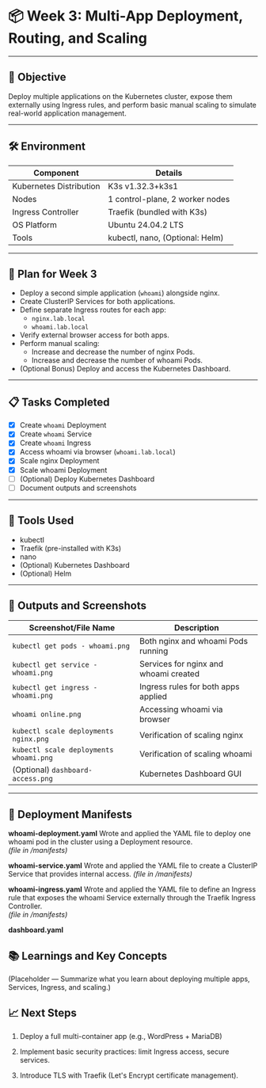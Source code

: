 # 📦 Week 3: Multi-App Deployment, Routing, and Scaling

---

## 🎯 Objective

Deploy multiple applications on the Kubernetes cluster, expose them externally using Ingress rules, and perform basic manual scaling to simulate real-world application management.

---

## 🛠 Environment

| Component               | Details                         |
|--------------------------|---------------------------------|
| Kubernetes Distribution  | K3s v1.32.3+k3s1                |
| Nodes                    | 1 control-plane, 2 worker nodes |
| Ingress Controller       | Traefik (bundled with K3s)      |
| OS Platform              | Ubuntu 24.04.2 LTS              |
| Tools                    | kubectl, nano, (Optional: Helm) |

---

## 📝 Plan for Week 3

- Deploy a second simple application (`whoami`) alongside nginx.
- Create ClusterIP Services for both applications.
- Define separate Ingress routes for each app:
  - `nginx.lab.local`
  - `whoami.lab.local`
- Verify external browser access for both apps.
- Perform manual scaling:
  - Increase and decrease the number of nginx Pods.
  - Increase and decrease the number of whoami Pods.
- (Optional Bonus) Deploy and access the Kubernetes Dashboard.

---

## 📋 Tasks Completed

- [x] Create `whoami` Deployment
- [x] Create `whoami` Service
- [x] Create `whoami` Ingress
- [x] Access whoami via browser (`whoami.lab.local`)
- [x] Scale nginx Deployment
- [x] Scale whoami Deployment
- [ ] (Optional) Deploy Kubernetes Dashboard
- [ ] Document outputs and screenshots

---

## 🔧 Tools Used

- kubectl
- Traefik (pre-installed with K3s)
- nano
- (Optional) Kubernetes Dashboard
- (Optional) Helm

---

## 📸 Outputs and Screenshots

| Screenshot/File Name            | Description                       |
|----------------------------------|-----------------------------------|
| `kubectl get pods - whoami.png`     | Both nginx and whoami Pods running |
| `kubectl get service - whoami.png`      | Services for nginx and whoami created |
| `kubectl get ingress - whoami.png`  | Ingress rules for both apps applied |
| `whoami online.png`   | Accessing whoami via browser |
|  `kubectl scale deployments nginx.png` | Verification of scaling nginx |
|  `kubectl scale deployments whoami.png` | Verification of scaling whoami |
| (Optional) `dashboard-access.png` | Kubernetes Dashboard GUI |

---

## 📂 Deployment Manifests

**whoami-deployment.yaml**
Wrote and applied the YAML file to deploy one whoami pod in the cluster using a Deployment resource.  
*(file in /manifests)*

**whoami-service.yaml**
Wrote and applied the YAML file to create a ClusterIP Service that provides internal access.
*(file in /manifests)*

**whoami-ingress.yaml**
Wrote and applied the YAML file to define an Ingress rule that exposes the whoami Service externally through the Traefik Ingress Controller.  
*(file in /manifests)*

**dashboard.yaml**

## 📚 Learnings and Key Concepts

(Placeholder — Summarize what you learn about deploying multiple apps, Services, Ingress, and scaling.)

## 📈 Next Steps
1. Deploy a full multi-container app (e.g., WordPress + MariaDB)

2. Implement basic security practices: limit Ingress access, secure services.

3. Introduce TLS with Traefik (Let's Encrypt certificate management).
